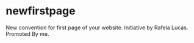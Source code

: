 # newfirstpage
New convention for first page of your website. Initiative by Rafela Lucas. Promoted By me.
